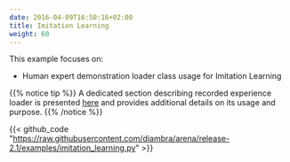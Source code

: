 ```yaml
---
date: 2016-04-09T16:50:16+02:00
title: Imitation Learning
weight: 60
---
```


This example focuses on:

- Human expert demonstration loader class usage for Imitation Learning

{{% notice tip %}}
A dedicated section describing recorded experience loader is presented <a href="/imitationlearning/#recorded-experience-loader">here</a> and provides additional details on its usage and purpose.
{{% /notice %}}

{{< github_code "https://raw.githubusercontent.com/diambra/arena/release-2.1/examples/imitation_learning.py" >}}